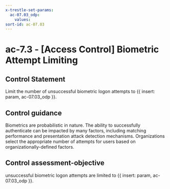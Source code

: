 ```yaml
---
x-trestle-set-params:
  ac-07.03_odp:
    values:
sort-id: ac-07.03
---
```


# ac-7.3 - \[Access Control\] Biometric Attempt Limiting

## Control Statement

Limit the number of unsuccessful biometric logon attempts to {{ insert: param, ac-07.03_odp }}.

## Control guidance

Biometrics are probabilistic in nature. The ability to successfully authenticate can be impacted by many factors, including matching performance and presentation attack detection mechanisms. Organizations select the appropriate number of attempts for users based on organizationally-defined factors.

## Control assessment-objective

unsuccessful biometric logon attempts are limited to {{ insert: param, ac-07.03_odp }}.
